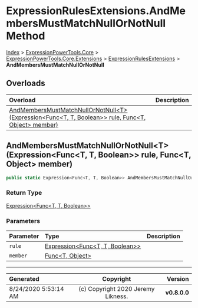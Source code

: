 ﻿# ExpressionRulesExtensions.AndMembersMustMatchNullOrNotNull Method

[Index](../index.md) > [ExpressionPowerTools.Core](ExpressionPowerTools.Core.a.md) > [ExpressionPowerTools.Core.Extensions](ExpressionPowerTools.Core.Extensions.n.md) > [ExpressionRulesExtensions](ExpressionPowerTools.Core.Extensions.ExpressionRulesExtensions.cs.md) > **AndMembersMustMatchNullOrNotNull**



## Overloads

| Overload | Description |
| :-- | :-- |
| [AndMembersMustMatchNullOrNotNull&lt;T>(Expression&lt;Func&lt;T, T, Boolean>> rule, Func&lt;T, Object> member)](#andmembersmustmatchnullornotnulltexpressionfunct-t-boolean-rule-funct-object-member) |  |
## AndMembersMustMatchNullOrNotNull&lt;T>(Expression&lt;Func&lt;T, T, Boolean>> rule, Func&lt;T, Object> member)



```csharp
public static Expression<Func<T, T, Boolean>> AndMembersMustMatchNullOrNotNull<T>(Expression<Func<T, T, Boolean>> rule, Func<T, Object> member)
```

### Return Type

 [Expression&lt;Func&lt;T, T, Boolean>>](https://docs.microsoft.com/dotnet/api/system.linq.expressions.expression-1) 

### Parameters

| Parameter | Type | Description |
| :-- | :-- | :-- |
| `rule` | [Expression&lt;Func&lt;T, T, Boolean>>](https://docs.microsoft.com/dotnet/api/system.linq.expressions.expression-1) |  |
| `member` | [Func&lt;T, Object>](https://docs.microsoft.com/dotnet/api/system.func-2) |  |



---

| Generated | Copyright | Version |
| :-- | :-: | --: |
| 8/24/2020 5:53:14 AM | (c) Copyright 2020 Jeremy Likness. | **v0.8.0.0** |
